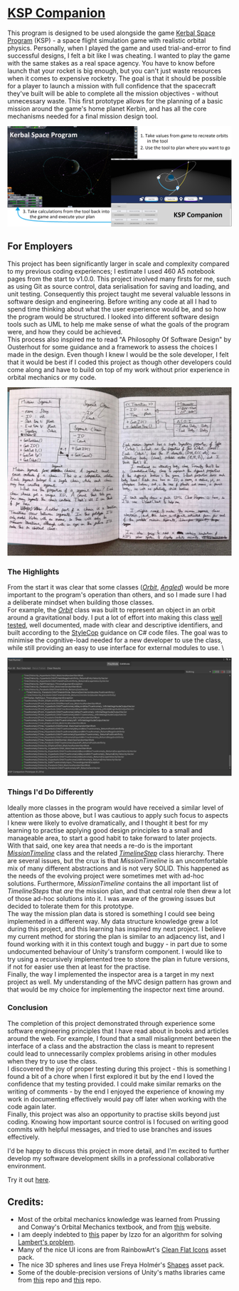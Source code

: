 # [KSP Companion](https://play.unity.com/mg/other/webgl-builds-148518)

This program is designed to be used alongside the game [Kerbal Space Program](https://en.wikipedia.org/wiki/Kerbal_Space_Program) (KSP) - a space flight simulation game with realistic orbital physics. Personally, when I played the game and used trial-and-error to find successful designs, I felt a bit like I was cheating. I wanted to play the game with the same stakes as a real space agency. You have to know before launch that your rocket is big enough, but you can't just waste resources when it comes to expensive rocketry. The goal is that it should be possible for a player to launch a mission with full confidence that the spacecraft they've built will be able to complete all the mission objectives - without unnecessary waste. This first prototype allows for the planning of a basic mission around the game's home planet Kerbin, and has all the core mechanisms needed for a final mission design tool.

![](/Other/Images/ToolScreenshot.png)

## For Employers
This project has been significantly larger in scale and complexity compared to my previous coding experiences; I estimate I used 460 A5 notebook pages from the start to v1.0.0. This project involved many firsts for me, such as using Git as source control, data serialisation for saving and loading, and unit testing. Consequently this project taught me several valuable lessons in software design and engineering. Before writing any code at all I had to spend time thinking about what the user experience would be, and so how the program would be structured. I looked into different software design tools such as UML to help me make sense of what the goals of the program were, and how they could be achieved. \
This process also inspired me to read "A Philosophy Of Software Design" by Ousterhout for some guidance and a framework to assess the choices I made in the design. Even though I knew I would be the sole developer, I felt that it would be best if I coded this project as though other developers could come along and have to build on top of my work without prior experience in orbital mechanics or my code. 

![](/Other/Images/NotebookUML.jpg)

### The Highlights
From the start it was clear that some classes ([_Orbit_](https://github.com/RobertJClose/KSP-Companion-Prototype/blob/921940345136123d4c88bd0b5804d151334a8ea3/Assets/KSP%20Companion/Scripts/Orbital%20Stuff/Orbit.cs), [_Angled_](https://github.com/RobertJClose/KSP-Companion-Prototype/blob/921940345136123d4c88bd0b5804d151334a8ea3/Assets/KSP%20Companion/Scripts/Utilities/Angled.cs)) would be more important to the program's operation than others, and so I made sure I had a deliberate mindset when building those classes. \
For example, the [_Orbit_](https://github.com/RobertJClose/KSP-Companion-Prototype/blob/921940345136123d4c88bd0b5804d151334a8ea3/Assets/KSP%20Companion/Scripts/Orbital%20Stuff/Orbit.cs) class was built to represent an object in an orbit around a gravitational body. I put a lot of effort into making this class [well tested](https://github.com/RobertJClose/KSP-Companion-Prototype/blob/921940345136123d4c88bd0b5804d151334a8ea3/Assets/Tests/Editor%20Tests/Orbit%20Tests/OrbitTests.cs), well documented, made with clear and descriptive identifiers, and built according to the [StyleCop](https://en.wikipedia.org/wiki/StyleCop) guidance on C# code files. The goal was to minimise the cognitive-load needed for a new developer to use the class, while still providing an easy to use interface for external modules to use. \

![](/Other/Images/TestsScreenshot.png)

### Things I'd Do Differently
Ideally more classes in the program would have received a similar level of attention as those above, but I was cautious to apply such focus to aspects I knew were likely to evolve dramatically, and I thought it best for my learning to practise applying good design principles to a small and manageable area, to start a good habit to take forward to later projects. \
With that said, one key area that needs a re-do is the important [_MissionTimeline_](https://github.com/RobertJClose/KSP-Companion-Prototype/blob/751a3b4429945ba52f43e0c434f600244a9f105e/Assets/KSP%20Companion/Scripts/UI%20Scripts/Timeline%20Scripts/MissionTimeline.cs) class and the related [_TimelineStep_](https://github.com/RobertJClose/KSP-Companion-Prototype/blob/751a3b4429945ba52f43e0c434f600244a9f105e/Assets/KSP%20Companion/Scripts/UI%20Scripts/Timeline%20Scripts/TimelineStep.cs) class hierarchy. There are several issues, but the crux is that _MissionTimeline_ is an uncomfortable mix of many different abstractions and is not very SOLID. This happened as the needs of the evolving project were sometimes met with ad-hoc solutions. Furthermore, _MissionTimeline_ contains the all important list of _TimelineSteps_ that _are_ the mission plan, and that central role then drew a lot of those ad-hoc solutions into it. I was aware of the growing issues but decided to tolerate them for this prototype. \
The way the mission plan data is stored is something I could see being implemented in a different way. My data structure knowledge grew a lot during this project, and this learning has inspired my next project. I believe my current method for storing the plan is similar to an adjacency list, and I found working with it in this context tough and buggy - in part due to some undocumented behaviour of Unity's transform component. I would like to try using a recursively implemented tree to store the plan in future versions, if not for easier use then at least for the practise. \
Finally, the way I implemented the inspector area is a target in my next project as well. My understanding of the MVC design pattern has grown and that would be my choice for implementing the inspector next time around.

### Conclusion
The completion of this project demonstrated through experience some software engineering principles that I have read about in books and articles around the web. For example, I found that a small misalignment between the interface of a class and the abstraction the class is meant to represent could lead to unnecessarily complex problems arising in other modules when they try to use the class. \
I discovered the joy of proper testing during this project - this is something I found a bit of a chore when I first explored it but by the end I loved the confidence that my testing provided. I could make similar remarks on the writing of comments - by the end I enjoyed the experience of knowing my work in documenting effectively would pay off later when working with the code again later. \
Finally, this project was also an opportunity to practise skills beyond just coding. Knowing how important source control is I focused on writing good commits with helpful messages, and tried to use branches and issues effectively. 

I'd be happy to discuss this project in more detail, and I'm excited to further develop my software development skills in a professional collaborative environment.

Try it out [here](https://play.unity.com/mg/other/webgl-builds-148518).

## Credits:
* Most of the orbital mechanics knowledge was learned from Prussing and Conway's Orbital Mechanics textbook, and from [this](http://braeunig.us/space/index_top.htm) website.
* I am deeply indebted to [this](https://www.esa.int/gsp/ACT/doc/MAD/pub/ACT-RPR-MAD-2014-RevisitingLambertProblem.pdf) paper by Izzo for an algorithm for solving [Lambert's problem](https://en.wikipedia.org/wiki/Lambert's_problem).
* Many of the nice UI icons are from RainbowArt's [Clean Flat Icons](https://assetstore.unity.com/packages/2d/gui/icons/clean-flat-icons-98117) asset pack.
* The nice 3D spheres and lines use Freya Holmér's [Shapes](https://assetstore.unity.com/packages/tools/particles-effects/shapes-173167) asset pack.
* Some of the double-precision versions of Unity's maths libraries came from [this](https://github.com/sldsmkd/vector3d) repo and [this](https://github.com/Darkziyu/Mathd) repo.
